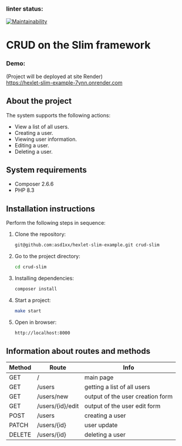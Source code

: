 ### linter status:
[![Maintainability](https://api.codeclimate.com/v1/badges/45afac86715070bf1d03/maintainability)](https://codeclimate.com/github/asd1xx/hexlet-slim-example/maintainability)

# CRUD on the Slim framework

### Demo:
(Project will be deployed at site Render)  
https://hexlet-slim-example-7ynn.onrender.com

## About the project

The system supports the following actions:
- View a list of all users.
- Creating a user.
- Viewing user information.
- Editing a user.
- Deleting a user.

## System requirements

- Composer 2.6.6
- PHP 8.3

## Installation instructions

Perform the following steps in sequence:

1. Clone the repository:
    
    ```bash
    git@github.com:asd1xx/hexlet-slim-example.git crud-slim
    ```
    
2. Go to the project directory:
    
    ```bash
    cd crud-slim
    ```
    
3. Installing dependencies:
    
    ```bash
    composer install
    ```
    
4. Start a project:
    
    ```bash
    make start
    ```

5. Open in browser:
    
    ```bash
    http://localhost:8000
    ```

## Information about routes and methods

| Method | Route            | Info                             |
|--------|------------------|----------------------------------|
| GET    | /                | main page                        |
| GET    | /users           | getting a list of all users      |
| GET    | /users/new       | output of the user сreation form |
| GET    | /users/{id}/edit | output of the user edit form     |
| POST   | /users           | creating a user                  |
| PATCH  | /users/{id}      | user update                      |
| DELETE | /users/{id}      | deleting a user                  |
